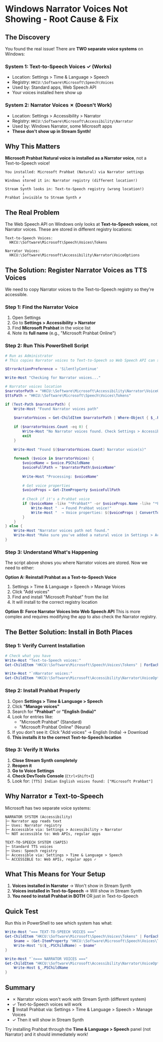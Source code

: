 # Windows Narrator Voices Not Showing - Root Cause & Fix

## The Discovery

You found the real issue! There are **TWO separate voice systems** on Windows:

### System 1: Text-to-Speech Voices ✓ (Works)
- Location: Settings > Time & Language > Speech
- Registry: `HKCU:\Software\Microsoft\Speech\Voices`
- Used by: Standard apps, Web Speech API
- Your voices installed here show up

### System 2: Narrator Voices ✗ (Doesn't Work)
- Location: Settings > Accessibility > Narrator
- Registry: `HKCU:\Software\Microsoft\Accessibility\Narrator`
- Used by: Windows Narrator, some Microsoft apps
- **These don't show up in Stream Synth!**

## Why This Matters

**Microsoft Prahbat Natural voice is installed as a Narrator voice**, not a Text-to-Speech voice!

```
You installed: Microsoft Prahbat (Natural) via Narrator settings
        ↓
Windows stored it in: Narrator registry (different location!)
        ↓
Stream Synth looks in: Text-to-Speech registry (wrong location!)
        ↓
Prahbat invisible to Stream Synth ✗
```

## The Real Problem

The Web Speech API on Windows only looks at **Text-to-Speech voices**, not Narrator voices. These are stored in different registry locations:

```
Text-to-Speech Voices:
  HKCU:\Software\Microsoft\Speech\Voices\Tokens

Narrator Voices:
  HKCU:\Software\Microsoft\Accessibility\Narrator\VoiceOptions
```

## The Solution: Register Narrator Voices as TTS Voices

We need to copy Narrator voices to the Text-to-Speech registry so they're accessible.

### Step 1: Find the Narrator Voice

1. Open Settings
2. Go to **Settings > Accessibility > Narrator**
3. Find **Microsoft Prahbat** in the voice list
4. Note its **full name** (e.g., "Microsoft Prahbat Online")

### Step 2: Run This PowerShell Script

```powershell
# Run as Administrator
# This copies Narrator voices to Text-to-Speech so Web Speech API can see them

$ErrorActionPreference = 'SilentlyContinue'

Write-Host "Checking for Narrator voices..."

# Narrator voices location
$narratorPath = "HKCU:\Software\Microsoft\Accessibility\Narrator\VoiceOptions"
$ttsPath = "HKCU:\Software\Microsoft\Speech\Voices\Tokens"

if (Test-Path $narratorPath) {
    Write-Host "Found Narrator voices path"
    
    $narratorVoices = Get-ChildItem $narratorPath | Where-Object { $_.PSIsContainer }
    
    if ($narratorVoices.Count -eq 0) {
        Write-Host "No Narrator voices found. Check Settings > Accessibility > Narrator"
        exit
    }
    
    Write-Host "Found $($narratorVoices.Count) Narrator voice(s)"
    
    foreach ($voice in $narratorVoices) {
        $voiceName = $voice.PSChildName
        $voiceFullPath = "$narratorPath\$voiceName"
        
        Write-Host "Processing: $voiceName"
        
        # Get voice properties
        $voiceProps = Get-ItemProperty $voiceFullPath
        
        # Check if it's a Prahbat voice
        if ($voiceName -like "*Prahbat*" -or $voiceProps.Name -like "*Prahbat*") {
            Write-Host "  → Found Prahbat voice!"
            Write-Host "  → Voice properties: $($voiceProps | ConvertTo-Json)"
        }
    }
} else {
    Write-Host "Narrator voices path not found."
    Write-Host "Make sure you've added a natural voice in Settings > Accessibility > Narrator"
}
```

### Step 3: Understand What's Happening

The script above shows you where Narrator voices are stored. Now we need to either:

**Option A: Reinstall Prahbat as a Text-to-Speech Voice**
1. Settings > Time & Language > Speech > Manage Voices
2. Click "Add voices"
3. Find and install "Microsoft Prahbat" from the list
4. It will install to the correct registry location

**Option B: Force Narrator Voices Into Web Speech API**
This is more complex and requires modifying the app to also check the Narrator registry.

## The Better Solution: Install in Both Places

### Step 1: Verify Current Installation
```powershell
# Check what you have
Write-Host "Text-to-Speech voices:"
Get-ChildItem "HKCU:\Software\Microsoft\Speech\Voices\Tokens" | ForEach-Object { $_.PSChildName }

Write-Host "`nNarrator voices:"
Get-ChildItem "HKCU:\Software\Microsoft\Accessibility\Narrator\VoiceOptions" | ForEach-Object { $_.PSChildName }
```

### Step 2: Install Prahbat Properly

1. Open **Settings > Time & Language > Speech**
2. Click **"Manage voices"**
3. Search for **"Prahbat"** or **"English (India)"**
4. Look for entries like:
   - "Microsoft Prahbat" (Standard)
   - "Microsoft Prahbat Online" (Neural)
5. If you don't see it: Click "Add voices" → English (India) → Download
6. **This installs it to the correct Text-to-Speech location**

### Step 3: Verify It Works

1. **Close Stream Synth completely**
2. **Reopen it**
3. **Go to Voice Settings**
4. **Check DevTools Console** (`Ctrl+Shift+I`)
5. Look for: `[TTS] Indian English voices found: ["Microsoft Prahbat"]`

## Why Narrator ≠ Text-to-Speech

Microsoft has two separate voice systems:

```
NARRATOR SYSTEM (Accessibility)
├─ Narrator app reads text
├─ Uses: Narrator registry
├─ Accessible via: Settings > Accessibility > Narrator
└─ NOT accessible to: Web APIs, regular apps

TEXT-TO-SPEECH SYSTEM (SAPI5)
├─ Standard TTS voices
├─ Uses: Speech registry
├─ Accessible via: Settings > Time & Language > Speech
└─ ACCESSIBLE to: Web APIs, regular apps ✓
```

## What This Means for Your Setup

1. **Voices installed in Narrator** → Won't show in Stream Synth
2. **Voices installed in Text-to-Speech** → Will show in Stream Synth
3. **You need to install Prahbat in BOTH** OR just in Text-to-Speech

## Quick Test

Run this in PowerShell to see which system has what:

```powershell
Write-Host "=== TEXT-TO-SPEECH VOICES ==="
Get-ChildItem "HKCU:\Software\Microsoft\Speech\Voices\Tokens" | ForEach-Object {
    $name = (Get-ItemProperty "HKCU:\Software\Microsoft\Speech\Voices\Tokens\$($_.PSChildName)").Name
    Write-Host "$($_.PSChildName) → $name"
}

Write-Host "`n=== NARRATOR VOICES ==="
Get-ChildItem "HKCU:\Software\Microsoft\Accessibility\Narrator\VoiceOptions" | ForEach-Object {
    Write-Host $_.PSChildName
}
```

## Summary

- ✗ Narrator voices won't work with Stream Synth (different system)
- ✓ Text-to-Speech voices will work
- 🎯 Install Prahbat via: Settings > Time & Language > Speech > Manage Voices
- ✓ Then it will show in Stream Synth

Try installing Prahbat through the **Time & Language > Speech** panel (not Narrator) and it should immediately work!
